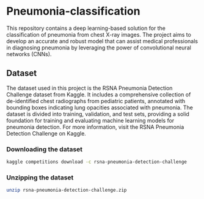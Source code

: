 # Pneumonia-classification
This repository contains a deep learning-based solution for the classification of pneumonia from chest X-ray images. The project aims to develop an accurate and robust model that can assist medical professionals in diagnosing pneumonia by leveraging the power of convolutional neural networks (CNNs).

## Dataset
The dataset used in this project is the RSNA Pneumonia Detection Challenge dataset from Kaggle. It includes a comprehensive collection of de-identified chest radiographs from pediatric patients, annotated with bounding boxes indicating lung opacities associated with pneumonia. The dataset is divided into training, validation, and test sets, providing a solid foundation for training and evaluating machine learning models for pneumonia detection. For more information, visit the RSNA Pneumonia Detection Challenge on Kaggle.

### Downloading the dataset
```bash
kaggle competitions download -c rsna-pneumonia-detection-challenge
```

### Unzipping the dataset
```bash
unzip rsna-pneumonia-detection-challenge.zip
```
